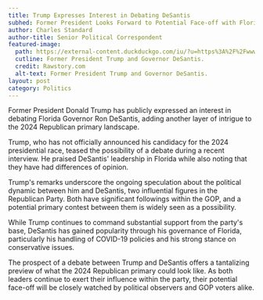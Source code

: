 ```yaml
---
title: Trump Expresses Interest in Debating DeSantis
subhed: Former President Looks Forward to Potential Face-off with Florida Governor
author: Charles Standard
author-title: Senior Political Correspondent
featured-image: 
  path: https://external-content.duckduckgo.com/iu/?u=https%3A%2F%2Fwww.rawstory.com%2Fmedia-library%2Ftrump-furious-over-ron-desantis-stealing-from-him-report.jpg%3Fid%3D31288801%26width%3D1200%26height%3D675&f=1&nofb=1&ipt=9b6be7f0b68b52a63e76e5c054dd4f2528f063cf7b67618fa83965c204e8c400&ipo=images
  cutline: Former President Trump and Governor DeSantis.
  credit: Rawstory.com
  alt-text: Former President Trump and Governor DeSantis.
layout: post
category: Politics
---
```


Former President Donald Trump has publicly expressed an interest in debating Florida Governor Ron DeSantis, adding another layer of intrigue to the 2024 Republican primary landscape.

Trump, who has not officially announced his candidacy for the 2024 presidential race, teased the possibility of a debate during a recent interview. He praised DeSantis' leadership in Florida while also noting that they have had differences of opinion.

Trump's remarks underscore the ongoing speculation about the political dynamic between him and DeSantis, two influential figures in the Republican Party. Both have significant followings within the GOP, and a potential primary contest between them is widely seen as a possibility.

While Trump continues to command substantial support from the party's base, DeSantis has gained popularity through his governance of Florida, particularly his handling of COVID-19 policies and his strong stance on conservative issues.

The prospect of a debate between Trump and DeSantis offers a tantalizing preview of what the 2024 Republican primary could look like. As both leaders continue to exert their influence within the party, their potential face-off will be closely watched by political observers and GOP voters alike.

